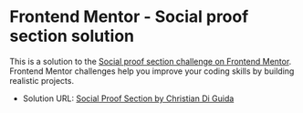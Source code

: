 # Frontend Mentor - Social proof section solution

This is a solution to the [Social proof section challenge on Frontend Mentor](https://www.frontendmentor.io/challenges/social-proof-section-6e0qTv_bA). Frontend Mentor challenges help you improve your coding skills by building realistic projects. 

- Solution URL: [Social Proof Section by Christian Di Guida](https://frontmentor-socialproofsection.web.app/)
